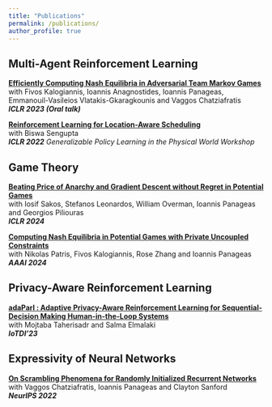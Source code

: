 ```yaml
---
title: "Publications"
permalink: /publications/
author_profile: true
---
```


## Multi-Agent Reinforcement Learning

<b>[Efficiently Computing Nash Equilibria in Adversarial Team Markov Games](https://arxiv.org/abs/2208.02204)</b> <br>
with Fivos Kalogiannis, Ioannis Anagnostides, Ioannis Panageas, Emmanouil-Vasileios Vlatakis-Gkaragkounis and Vaggos Chatziafratis<br>
<i><b>ICLR 2023 (Oral talk)</b>
</i>
<br>

<b>[Reinforcement Learning for Location-Aware Scheduling](https://arxiv.org/abs/2203.03480)</b> <br>
with Biswa Sengupta<br>
<i><b>ICLR 2022</b> Generalizable Policy Learning in the Physical World Workshop </i>

## Game Theory

<b>[Beating Price of Anarchy and Gradient Descent without Regret in Potential Games](https://steliostavroulakis.github.io)</b> <br>
with Iosif Sakos, Stefanos Leonardos, William Overman, Ioannis Panageas and Georgios Piliouras <br>
<i><b>ICLR 2024</b></i>

<b>[Computing Nash Equilibria in Potential Games with Private Uncoupled Constraints](https://arxiv.org/abs/2402.07797)</b> <br>
with Nikolas Patris, Fivos Kalogiannis, Rose Zhang and Ioannis Panageas <br>
<i><b>AAAI 2024</b></i>

## Privacy-Aware Reinforcement Learning

<b>[adaParl : Adaptive Privacy-Aware Reinforcement Learning for Sequential-Decision Making Human-in-the-Loop Systems](https://arxiv.org/abs/2303.04257)</b> <br>
with Mojtaba Taherisadr and Salma Elmalaki<br>
<i><b>IoTDI’23</b></i>
<br>

## Expressivity of Neural Networks

<b>[On Scrambling Phenomena for Randomly Initialized Recurrent Networks](https://arxiv.org/abs/2210.05212)</b> <br>
with Vaggos Chatziafratis, Ioannis Panageas and Clayton Sanford<br>
<i><b>NeurIPS 2022</b></i>
<br>
